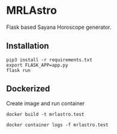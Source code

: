 # MRLAstro

Flask based Sayana Horoscope generator.

## Installation

```
pip3 install -r requirements.txt 
export FLASK_APP=app.py
flask run
```

## Dockerized 

Create image and run container

```
docker build -t mrlastro.test 

docker container logs -f mrlastro.test
```
